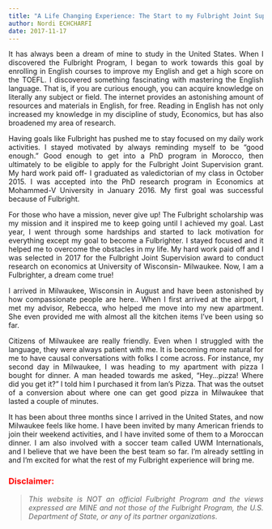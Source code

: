 ```yaml
---
title: "A Life Changing Experience: The Start to my Fulbright Joint Supervision Program"
author: Nordi ECHCHARFI
date: 2017-11-17
---
```


<style>body {text-align: justify}</style>
<style>body {"font-family: garamond; font-size:5pt; text-align: justify}</style>


It has always been a dream of mine to study in the United States.
When I discovered the Fulbright Program, I began to work towards 
this goal by enrolling in English courses to improve my English 
and get a high score on the TOEFL. I discovered something fascinating 
with mastering the English language. That is, if you are curious enough,
you can acquire knowledge on literally any subject or field. The internet
provides an astonishing amount of resources and materials in English, for free.
Reading in English has not only increased my knowledge in my discipline of study, 
Economics, but has also broadened my area of research.

Having goals like Fulbright has pushed me to stay focused on my daily work activities.
I stayed motivated by always reminding myself to be “good enough.” Good enough to get into
a PhD program in Morocco, then ultimately to be eligible to apply for the Fulbright Joint 
Supervision grant. My hard work paid off- I graduated as valedictorian of my class in
October 2015. I was accepted into the PhD research program in Economics at Mohammed-V 
University in January 2016. My first goal was successful because of Fulbright.

For those who have a mission, never give up! The Fulbright scholarship was my mission 
and it inspired me to keep going until I achieved my goal. Last year, I went through some 
hardships and started to lack motivation for everything except my goal to become 
a Fulbrighter. I stayed focused and it helped me to overcome the obstacles in my life.
My hard work paid off and I was selected in 2017 for the Fulbright Joint Supervision award
to conduct research on economics at University of Wisconsin- Milwaukee. 
Now, I am a Fulbrighter, a dream come true!


I arrived in Milwaukee, Wisconsin in August and have been astonished by how compassionate 
people are here.. When I first arrived at the airport, I met my advisor, Rebecca,
who helped me move into my new apartment. She even provided me with almost all the kitchen items
I’ve been using so far.

Citizens of Milwaukee are really friendly. Even when I struggled with the language,
they were always patient with me. It is becoming more natural for me to have causal 
conversations with folks I come across. For instance, my second day in Milwaukee, 
I was heading to my apartment with pizza I bought for dinner. A man headed towards 
me asked, “Hey…pizza! Where did you get it?” I told him I purchased it from Ian’s Pizza.
That was the outset of a conversion about where one can get good pizza in Milwaukee that
lasted a couple of minutes.

It has been about three months since I arrived in the United States, and now Milwaukee
feels like home. I have been invited by many American friends to join their weekend 
activities, and I have invited some of them to a Moroccan dinner. I am also involved 
with a soccer team called UWM Internationals, and I believe that we have been the best 
team so far. I’m already settling in and I’m excited for what the rest of my Fulbright
experience will bring me.


### <span style="color:red"> **Disclaimer**:</span>
   
> *This website is NOT an official Fulbright Program and the views expressed are MINE and not those of the Fulbright Program, the U.S. Department of State, or any of its partner organizations*.
